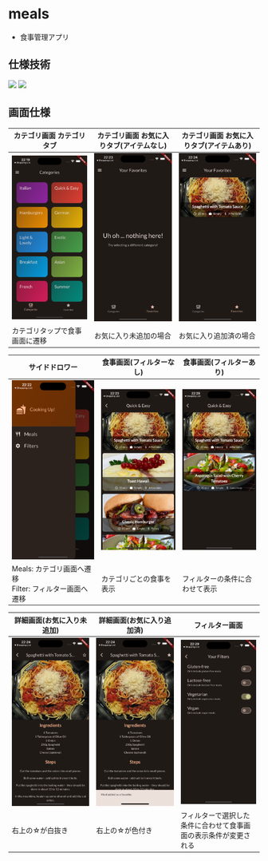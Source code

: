 # meals
- 食事管理アプリ

## 仕様技術
![](https://img.shields.io/badge/transparent-image-v2.0.1-blue)
![](https://img.shields.io/badge/flutter_riverpod-v2.3.2-blue)

## 画面仕様
カテゴリ画面 カテゴリタブ | カテゴリ画面 お気に入りタブ(アイテムなし) | カテゴリ画面 お気に入りタブ(アイテムあり)
--- | --- | ---
![カテゴリタブ](docs/categories_screen.png) | ![お気に入りタブ(アイテムなし)](docs/favorite_no_item.png) | ![お気に入りタブ(アイテムあり)](docs/favorite.png)
カテゴリタップで食事画面に遷移 | お気に入り未追加の場合 | お気に入り追加済の場合

サイドドロワー | 食事画面(フィルターなし) | 食事画面(フィルターあり)
--- | --- | ---
![サイドドロワー](docs/drawer.png) | ![食事画面(フィルターなし)](docs/meals.png) | ![食事画面(フィルターあり)](docs/meals_has_filter.png)
Meals: カテゴリ画面へ遷移<br/>Filter: フィルター画面へ遷移 | カテゴリごとの食事を表示 | フィルターの条件に合わせて表示

詳細画面(お気に入り未追加) | 詳細画面(お気に入り追加済) | フィルター画面
--- | --- | ---
![お気に入り未追加](docs/details.png) | ![お気に入り追加済](docs/add_favorite.png) | ![フィルター画面](docs/filter.png)
右上の☆が白抜き | 右上の☆が色付き | フィルターで選択した条件に合わせて食事画面の表示条件が変更される
